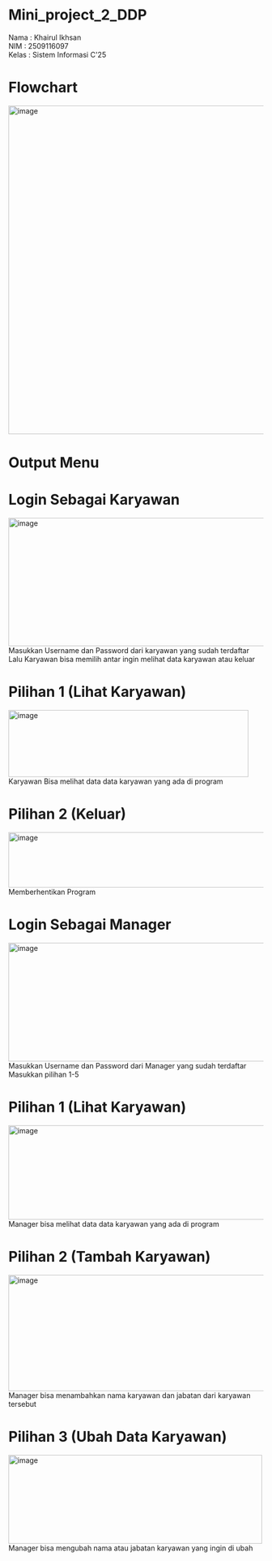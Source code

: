 # Mini_project_2_DDP
Nama   : Khairul Ikhsan<br>
NIM    : 2509116097<br>
Kelas  : Sistem Informasi C'25

# Flowchart
<img width="1221" height="648" alt="image" src="https://github.com/user-attachments/assets/437c2f63-5c51-4964-8205-58ec4eacef1b" />

# Output Menu
# Login Sebagai Karyawan
<img width="1486" height="253" alt="image" src="https://github.com/user-attachments/assets/475be31a-f7f7-46dc-a19b-61e8d893339f" /><br>
Masukkan Username dan Password dari karyawan yang sudah terdaftar<br>
Lalu Karyawan bisa memilih antar ingin melihat data karyawan atau keluar

# Pilihan 1 (Lihat Karyawan)
<img width="474" height="132" alt="image" src="https://github.com/user-attachments/assets/6631795b-a2ae-4575-a61a-613e1b628b1a" /><br>
Karyawan Bisa melihat data data karyawan yang ada di program

# Pilihan 2 (Keluar)
<img width="570" height="109" alt="image" src="https://github.com/user-attachments/assets/820b94b6-b992-4272-b545-a07be770b7d6" /><br>
Memberhentikan Program

# Login Sebagai Manager
<img width="964" height="234" alt="image" src="https://github.com/user-attachments/assets/4e328425-98d8-4249-ae42-01542ec9bc51" /><br>
Masukkan Username dan Password dari Manager yang sudah terdaftar<br>
Masukkan pilihan 1-5

# Pilihan 1 (Lihat Karyawan)
<img width="603" height="186" alt="image" src="https://github.com/user-attachments/assets/d2e9fa82-1ebd-4180-9e7c-eee9ec48d2e3" /><br>
Manager bisa melihat data data karyawan yang ada di program

# Pilihan 2 (Tambah Karyawan)
<img width="509" height="229" alt="image" src="https://github.com/user-attachments/assets/896cafea-74a1-4157-96e1-2c51802720c3" /><br>
Manager bisa menambahkan nama karyawan dan jabatan dari karyawan tersebut

# Pilihan 3 (Ubah Data Karyawan)
<img width="501" height="175" alt="image" src="https://github.com/user-attachments/assets/f814f178-4c84-4e7f-b5b1-4d9855cba191" /><br>
Manager bisa mengubah nama atau jabatan karyawan yang ingin di ubah

#




